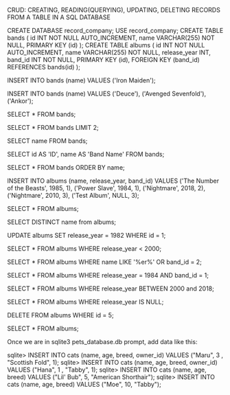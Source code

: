 <!-- SQL refresher: -->

CRUD: CREATING, READING(QUERYING), UPDATING, DELETING RECORDS FROM A TABLE IN A SQL DATABASE

CREATE DATABASE record_company;
USE record_company;
CREATE TABLE bands (
id INT NOT NULL AUTO_INCREMENT,
name VARCHAR(255) NOT NULL,
PRIMARY KEY (id)
);
CREATE TABLE albums (
id INT NOT NULL AUTO_INCREMENT,
name VARCHAR(255) NOT NULL,
release_year INT,
band_id INT NOT NULL,
PRIMARY KEY (id),
FOREIGN KEY (band_id) REFERENCES bands(id)
);

INSERT INTO bands (name)
VALUES ('Iron Maiden');

INSERT INTO bands (name)
VALUES ('Deuce'), ('Avenged Sevenfold'), ('Ankor');

SELECT \* FROM bands;

SELECT \* FROM bands LIMIT 2;

SELECT name FROM bands;

SELECT id AS 'ID', name AS 'Band Name'
FROM bands;

SELECT \* FROM bands ORDER BY name;

INSERT INTO albums (name, release_year, band_id)
VALUES ('The Number of the Beasts', 1985, 1),
('Power Slave', 1984, 1),
('Nightmare', 2018, 2),
('Nightmare', 2010, 3),
('Test Album', NULL, 3);
  
SELECT \* FROM albums;

SELECT DISTINCT name from albums;

UPDATE albums
SET release_year = 1982
WHERE id = 1;

SELECT \* FROM albums
WHERE release_year < 2000;

SELECT \* FROM albums
WHERE name LIKE '%er%' OR band_id = 2;

SELECT \* FROM albums
WHERE release_year = 1984 AND band_id = 1;

SELECT \* FROM albums
WHERE release_year BETWEEN 2000 and 2018;

SELECT \* FROM albums
WHERE release_year IS NULL;

DELETE FROM albums
WHERE id = 5;

SELECT \* FROM albums;

<!-- QUERY A DB WITH MULTIPLE OPERATORS -->

<!-- DATA TYPES -->

<!-- INSERT, UPDATE AND DELETE RECORDS -->

Once we are in sqlite3 pets_database.db prompt, add data like this:

sqlite> INSERT INTO cats (name, age, breed, owner_id) VALUES ("Maru", 3 , "Scottish Fold", 1);
sqlite> INSERT INTO cats (name, age, breed, owner_id) VALUES ("Hana", 1 , "Tabby", 1);
sqlite> INSERT INTO cats (name, age, breed) VALUES ("Lil\' Bub", 5, "American Shorthair");
sqlite> INSERT INTO cats (name, age, breed) VALUES ("Moe", 10, "Tabby");

<!-- JOIN TABLES TOGETHER -->

<!-- USE ALIASES -->

<!-- PRIMARY AND FOREIGN KEY CONSTRAINTS -->
